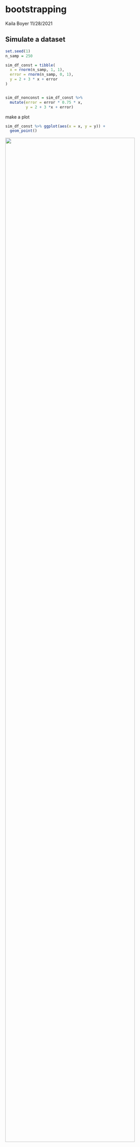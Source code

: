 bootstrapping
================
Kaila Boyer
11/28/2021

## Simulate a dataset

``` r
set.seed(1)
n_samp = 250

sim_df_const = tibble(
  x = rnorm(n_samp, 1, 1), 
  error = rnorm(n_samp, 0, 1), 
  y = 2 + 3 * x + error
)


sim_df_nonconst = sim_df_const %>% 
  mutate(error = error * 0.75 * x, 
         y = 2 + 3 *x + error)
```

make a plot

``` r
sim_df_const %>% ggplot(aes(x = x, y = y)) + 
  geom_point()
```

<img src="bootstraps_files/figure-gfm/unnamed-chunk-2-1.png" width="90%" />

``` r
sim_df_nonconst %>% ggplot(aes(x = x, y = y)) + 
  geom_point()
```

<img src="bootstraps_files/figure-gfm/unnamed-chunk-2-2.png" width="90%" />

``` r
sim_df_const %>% 
  lm(y ~ x, data = .) %>% 
  broom::tidy()
```

    ## # A tibble: 2 × 5
    ##   term        estimate std.error statistic   p.value
    ##   <chr>          <dbl>     <dbl>     <dbl>     <dbl>
    ## 1 (Intercept)     1.98    0.0981      20.2 3.65e- 54
    ## 2 x               3.04    0.0699      43.5 3.84e-118

``` r
sim_df_nonconst %>% 
  lm(y ~ x, data = .) %>% 
  broom::tidy()
```

    ## # A tibble: 2 × 5
    ##   term        estimate std.error statistic   p.value
    ##   <chr>          <dbl>     <dbl>     <dbl>     <dbl>
    ## 1 (Intercept)     1.93    0.105       18.5 1.88e- 48
    ## 2 x               3.11    0.0747      41.7 5.76e-114

implement a procedure to get better standard errors in cononst df \#\#
Let’s try to use bootstrap for inference

``` r
bootstrap_sample <- sim_df_nonconst %>% 
  sample_frac(size = 1, replace = T) %>% 
  arrange(x)
#some observations repeated, some not there at all 

lm(y ~x, data = bootstrap_sample)
```

    ## 
    ## Call:
    ## lm(formula = y ~ x, data = bootstrap_sample)
    ## 
    ## Coefficients:
    ## (Intercept)            x  
    ##       1.897        3.196

write a function

``` r
boot_sample = function(df) { 
  
  sample_frac(df, size = 1, replace = T)
  }
```

make a tibble to keep track of things

``` r
bootstrap_df <- tibble(
  strap_number = 1:1000, 
  strap_sample = rerun(1000, boot_sample(sim_df_nonconst))
)
```

from here, things are kinda the same as “always”

``` r
bootstrap_results <- bootstrap_df %>% 
  mutate(
    models = map(.x = strap_sample, ~lm(y ~ x, data = .x)), 
    results = map(models, broom::tidy)
  ) %>% 
  select(strap_number, results) %>% 
  unnest(results)

bootstrap_results %>% 
  ggplot(aes(x = estimate)) + 
  geom_histogram() + 
  facet_grid(~term, scales = "free")
```

    ## `stat_bin()` using `bins = 30`. Pick better value with `binwidth`.

<img src="bootstraps_files/figure-gfm/unnamed-chunk-7-1.png" width="90%" />

``` r
lm(y ~ x, data = sim_df_nonconst) %>% broom::tidy()
```

    ## # A tibble: 2 × 5
    ##   term        estimate std.error statistic   p.value
    ##   <chr>          <dbl>     <dbl>     <dbl>     <dbl>
    ## 1 (Intercept)     1.93    0.105       18.5 1.88e- 48
    ## 2 x               3.11    0.0747      41.7 5.76e-114

``` r
bootstrap_results %>% 
  group_by(term) %>% 
  summarise(se = sd(estimate))
```

    ## # A tibble: 2 × 2
    ##   term            se
    ##   <chr>        <dbl>
    ## 1 (Intercept) 0.0747
    ## 2 x           0.101

\#\#using models

My goal, of course, isn’t to analyze bootstrap samples by plotting them
– I’d like to get a sense of the variability in estimated intercepts and
slopes across all my bootstrap samples.

To do that, I’ll use the analytic pipeline we established when looking
at nested datasets in linear models: fit the model; tidy the output;
unnest and examine the results. The code chunk below uses this pipeline
to look at bootstrap standard errors for the estimated regression
coefficients.

``` r
bootstrap_results = 
  bootstrap_df %>% 
  mutate(
    models = map(strap_sample, ~lm(y ~ x, data = .x) ),
    results = map(models, broom::tidy)) %>% 
  select(-strap_sample, -models) %>% 
  unnest(results) 

bootstrap_results %>% 
  group_by(term) %>% 
  summarize(boot_se = sd(estimate)) %>% 
  knitr::kable(digits = 3)
```

| term        | boot\_se |
|:------------|---------:|
| (Intercept) |    0.075 |
| x           |    0.101 |

``` r
bootstrap_results %>% 
  group_by(term) %>% 
  summarize(
    ci_lower = quantile(estimate, 0.025), 
    ci_upper = quantile(estimate, 0.975))
```

    ## # A tibble: 2 × 3
    ##   term        ci_lower ci_upper
    ##   <chr>          <dbl>    <dbl>
    ## 1 (Intercept)     1.79     2.08
    ## 2 x               2.91     3.31

``` r
bootstrap_df %>% 
  unnest(strap_sample) %>% 
  ggplot(aes(x = x, y = y)) + 
  geom_line(aes(group = strap_number), stat = "smooth", method = "lm", se = FALSE, alpha = .1, color = "blue") +
  geom_point(data = sim_df_nonconst, alpha = .5)
```

    ## `geom_smooth()` using formula 'y ~ x'

<img src="bootstraps_files/figure-gfm/unnamed-chunk-8-1.png" width="90%" />

## Bootstrapping function

``` r
boostrap_df = 
  sim_df_nonconst %>% 
  modelr::bootstrap(n = 1000)


#bootstrap_df$strap[[1]]  didnt work 
boostrap_df[[1]][[1]]
```

    ## <resample [250 x 3]> 8, 132, 69, 225, 180, 122, 34, 170, 216, 122, ...

``` r
as_data_frame(boostrap_df[[1]][[1]])
```

    ## Warning: `as_data_frame()` was deprecated in tibble 2.0.0.
    ## Please use `as_tibble()` instead.
    ## The signature and semantics have changed, see `?as_tibble`.
    ## This warning is displayed once every 8 hours.
    ## Call `lifecycle::last_lifecycle_warnings()` to see where this warning was generated.

    ## # A tibble: 250 × 3
    ##         x  error     y
    ##     <dbl>  <dbl> <dbl>
    ##  1  1.74   0.747  7.96
    ##  2  0.411  0.343  3.58
    ##  3  1.15  -1.12   4.34
    ##  4 -0.157 -0.159  1.37
    ##  5  2.21  -1.13   7.50
    ##  6  2.34   0.488  9.52
    ##  7  0.946 -0.498  4.34
    ##  8  1.21   1.55   7.17
    ##  9  2.52   0.528 10.1 
    ## 10  2.34   0.488  9.52
    ## # … with 240 more rows

``` r
sim_df_nonconst %>% 
  modelr::bootstrap(n = 1000) %>% 
  mutate(
    models = map(strap, ~lm(y ~ x, data = .x) ),
    results = map(models, broom::tidy)) %>% 
  select(-strap, -models) %>% 
  unnest(results) %>% 
  group_by(term) %>% 
  summarize(boot_se = sd(estimate))
```

    ## # A tibble: 2 × 2
    ##   term        boot_se
    ##   <chr>         <dbl>
    ## 1 (Intercept)  0.0790
    ## 2 x            0.104

``` r
sim_df_const %>% 
  modelr::bootstrap(n = 1000) %>% 
  mutate(models = map(strap, ~lm(y ~ x, data = .x) ),
         results = map(models, broom::tidy)) %>% 
  select(-strap, -models) %>% 
  unnest(results) %>% 
  group_by(term) %>% 
  summarize(boot_se = sd(estimate))
```

    ## # A tibble: 2 × 2
    ##   term        boot_se
    ##   <chr>         <dbl>
    ## 1 (Intercept)  0.101 
    ## 2 x            0.0737

## Practice with airbnb data

``` r
data("nyc_airbnb")

nyc_airbnb = 
  nyc_airbnb %>% 
  mutate(stars = review_scores_location / 2) %>% 
  rename(
    borough = neighbourhood_group,
    neighborhood = neighbourhood) %>% 
  filter(borough != "Staten Island") %>% 
  drop_na(price, stars) %>% 
  select(price, stars, borough, neighborhood, room_type)


nyc_airbnb %>% 
  ggplot(aes(x = stars, y = price, color = room_type)) + 
  geom_point()
```

<img src="bootstraps_files/figure-gfm/unnamed-chunk-10-1.png" width="90%" />

``` r
nyc_airbnb %>% 
  filter(borough == "Manhattan") %>% 
  modelr::bootstrap(n = 1000) %>% 
  mutate(
    models = map(strap, ~ lm(price ~ stars + room_type, data = .x)),
    results = map(models, broom::tidy)) %>% 
  select(results) %>% 
  unnest(results) %>% 
  filter(term == "stars") %>% 
  ggplot(aes(x = estimate)) + geom_density()
```

<img src="bootstraps_files/figure-gfm/unnamed-chunk-10-2.png" width="90%" />
